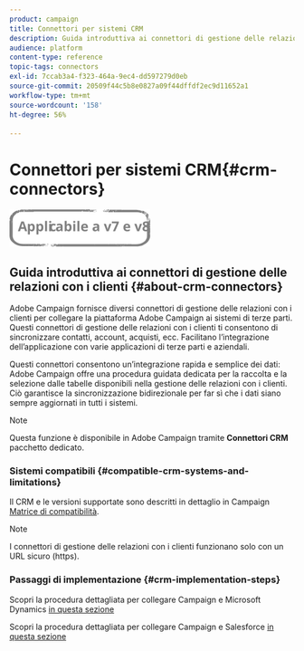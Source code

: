 ```yaml
---
product: campaign
title: Connettori per sistemi CRM
description: Guida introduttiva ai connettori di gestione delle relazioni con i clienti in Campaign
audience: platform
content-type: reference
topic-tags: connectors
exl-id: 7ccab3a4-f323-464a-9ec4-dd597279d0eb
source-git-commit: 20509f44c5b8e0827a09f44dffdf2ec9d11652a1
workflow-type: tm+mt
source-wordcount: '158'
ht-degree: 56%

---
```


# Connettori per sistemi CRM{#crm-connectors}

![](../../assets/common.svg)

## Guida introduttiva ai connettori di gestione delle relazioni con i clienti {#about-crm-connectors}

Adobe Campaign fornisce diversi connettori di gestione delle relazioni con i clienti per collegare la piattaforma Adobe Campaign ai sistemi di terze parti. Questi connettori di gestione delle relazioni con i clienti ti consentono di sincronizzare contatti, account, acquisti, ecc. Facilitano l’integrazione dell’applicazione con varie applicazioni di terze parti e aziendali.

Questi connettori consentono un’integrazione rapida e semplice dei dati: Adobe Campaign offre una procedura guidata dedicata per la raccolta e la selezione dalle tabelle disponibili nella gestione delle relazioni con i clienti. Ciò garantisce la sincronizzazione bidirezionale per far sì che i dati siano sempre aggiornati in tutti i sistemi.

>[!NOTE]
>
>Questa funzione è disponibile in Adobe Campaign tramite **Connettori CRM** pacchetto dedicato.


### Sistemi compatibili {#compatible-crm-systems-and-limitations}

Il CRM e le versioni supportate sono descritti in dettaglio in Campaign [Matrice di compatibilità](../../rn/using/compatibility-matrix.md).

>[!NOTE]
>
>I connettori di gestione delle relazioni con i clienti funzionano solo con un URL sicuro (https).

### Passaggi di implementazione {#crm-implementation-steps}

Scopri la procedura dettagliata per collegare Campaign e Microsoft Dynamics [in questa sezione](../../platform/using/crm-ms-dynamics.md)


Scopri la procedura dettagliata per collegare Campaign e Salesforce [in questa sezione](../../platform/using/crm-sfdc.md)
